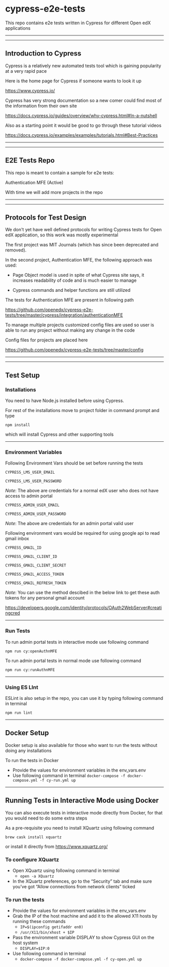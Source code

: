 # cypress-e2e-tests

This repo contains e2e tests written in Cypress for different Open edX applications

---
---

## Introduction to Cypress

Cypress is a relatively new automated tests tool which is gaining popularity at a very rapid pace

Here is the home page for Cypress if someone wants to look it up

<https://www.cypress.io/>

Cypress has very strong documentation so a new comer could find most of the information from their own site

<https://docs.cypress.io/guides/overview/why-cypress.html#In-a-nutshell>

Also as a starting point it would be good to go through these tutorial videos

<https://docs.cypress.io/examples/examples/tutorials.html#Best-Practices>

---
---

## E2E Tests Repo

This repo is meant to contain a sample for e2e tests:

Authentication MFE (Active)

With time we will add more projects in the repo

---
---

## Protocols for Test Design

We don't yet have well defined protocols for writing Cypress tests for Open edX application, so this work was mostly experimental

The first project was MIT Journals (which has since been deprecated and removed).

In the second project, Authentication MFE, the following approach was used:

* Page Object model is used in spite of what Cypress site says, it increases readability of code and is much easier to manage

* Cypress commands and helper functions are still utilized

The tests for Authentication MFE are present in following path

<https://github.com/openedx/cypress-e2e-tests/tree/master/cypress/integration/authenticationMFE>

To manage multiple projects customized config files are used so user is able to run any project without making any change in the code

Config files for projects are placed here

<https://github.com/openedx/cypress-e2e-tests/tree/master/config>

---
---

## Test Setup

### Installations

You need to have Node.js installed before using Cypress.

For rest of the installations move to project folder in command prompt and type

`npm install`

which will install Cypress and other supporting tools

---

### Environment Variables

Following Environment Vars should be set before running the tests

`CYPRESS_LMS_USER_EMAIL`

`CYPRESS_LMS_USER_PASSWORD`

_Note_: The above are credentials for a normal edX user who does not have access to admin portal

`CYPRESS_ADMIN_USER_EMAIL`

`CYPRESS_ADMIN_USER_PASSWORD`

_Note_: The above are credentials for an admin portal valid user

Following environment vars would be required for using google api to read gmail inbox

`CYPRESS_GMAIL_ID`

`CYPRESS_GMAIL_CLIENT_ID`

`CYPRESS_GMAIL_CLIENT_SECRET`

`CYPRESS_GMAIL_ACCESS_TOKEN`

`CYPRESS_GMAIL_REFRESH_TOKEN`

_Note_: You can use the method descibed in the below link to get these auth tokens for any personal gmail account

<https://developers.google.com/identity/protocols/OAuth2WebServer#creatingcred>

---

### Run Tests

To run admin portal tests in interactive mode use following command

`npm run cy:openAuthnMFE`

To run admin portal tests in normal mode use following command

`npm run cy:runAuthnMFE`

---

### Using ES LInt

ESLint is also setup in the repo, you can use it by typing following command in terminal

`npm run lint`

---

## Docker Setup

Docker setup is also available for those who want to run the tests without doing any installations

To run the tests in Docker

* Provide the values for environment variables in the env_vars.env
* Use following command in terminal
        `docker-compose -f docker-compose.yml -f cy-run.yml up`

---

## Running Tests in Interactive Mode using Docker

You can also execute tests in interactive mode directly from Docker, for that you would need to do
some extra steps

As a pre-requisite you need to install XQuartz using following command

`brew cask install xquartz`

or install it directly from <https://www.xquartz.org/>

### To configure XQuartz

* Open XQuartz using following command in terminal
  * `open -a XQuartz`
* In the XQuartz preferences, go to the “Security” tab and make sure you’ve got “Allow connections from network clients” ticked

### To run the tests

* Provide the values for environment variables in the env_vars.env
* Grab the IP of the host machine and add it to the allowed X11 hosts by running these commands
  * `IP=$(ipconfig getifaddr en0)`
  * `/usr/X11/bin/xhost + $IP`
* Pass the environment variable DISPLAY to show Cypress GUI on the host system
  * `DISPLAY=$IP:0`
* Use following command in terminal
  * `docker-compose -f docker-compose.yml -f cy-open.yml up`
